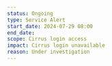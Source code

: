 ```yaml
---
status: Ongoing
type: Service Alert
start_date: 2024-07-29 08:00
end_date: 
scope: Cirrus login access
impact: Cirrus login unavailable
reason: Under investigation
---
```

